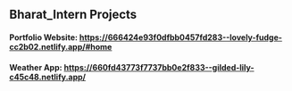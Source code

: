 ## Bharat_Intern Projects

#### Portfolio Website: https://666424e93f0dfbb0457fd283--lovely-fudge-cc2b02.netlify.app/#home

#### Weather App: https://660fd43773f7737bb0e2f833--gilded-lily-c45c48.netlify.app/
